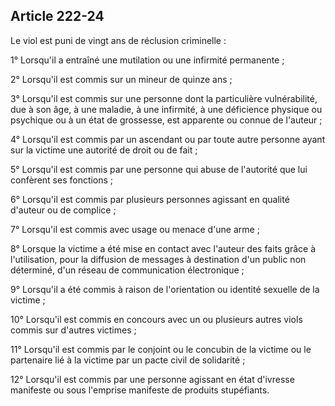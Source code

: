 Article 222-24
----
Le viol est puni de vingt ans de réclusion criminelle :

1° Lorsqu'il a entraîné une mutilation ou une infirmité permanente ;

2° Lorsqu'il est commis sur un mineur de quinze ans ;

3° Lorsqu'il est commis sur une personne dont la particulière vulnérabilité, due
à son âge, à une maladie, à une infirmité, à une déficience physique ou
psychique ou à un état de grossesse, est apparente ou connue de l'auteur ;

4° Lorsqu'il est commis par un ascendant ou par toute autre personne ayant sur
la victime une autorité de droit ou de fait ;

5° Lorsqu'il est commis par une personne qui abuse de l'autorité que lui
confèrent ses fonctions ;

6° Lorsqu'il est commis par plusieurs personnes agissant en qualité d'auteur ou
de complice ;

7° Lorsqu'il est commis avec usage ou menace d'une arme ;

8° Lorsque la victime a été mise en contact avec l'auteur des faits grâce à
l'utilisation, pour la diffusion de messages à destination d'un public non
déterminé, d'un réseau de communication électronique ;

9° Lorsqu'il a été commis à raison de l'orientation ou identité sexuelle de la
victime ;

10° Lorsqu'il est commis en concours avec un ou plusieurs autres viols commis
sur d'autres victimes ;

11° Lorsqu'il est commis par le conjoint ou le concubin de la victime ou le
partenaire lié à la victime par un pacte civil de solidarité ;

12° Lorsqu'il est commis par une personne agissant en état d'ivresse manifeste
ou sous l'emprise manifeste de produits stupéfiants.
